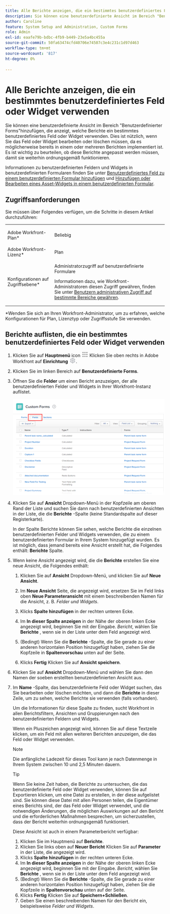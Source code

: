 ```yaml
---
title: Alle Berichte anzeigen, die ein bestimmtes benutzerdefiniertes Feld oder Widget verwenden
description: Sie können eine benutzerdefinierte Ansicht im Bereich "Benutzerdefinierter Forms"hinzufügen, die anzeigt, welche Berichte ein bestimmtes benutzerdefiniertes Feld oder Widget verwenden. Dies ist nützlich, wenn Sie das Feld oder Widget bearbeiten oder löschen müssen, da es möglicherweise bereits in einem oder mehreren Berichten implementiert ist. Es ist wichtig zu beurteilen, ob diese Berichte angepasst werden müssen, damit sie weiterhin ordnungsgemäß funktionieren.
author: Caroline
feature: System Setup and Administration, Custom Forms
role: Admin
exl-id: eaafe79b-bdbc-4fb9-b449-23e5a4bc455a
source-git-commit: 50fa63474cfd40706e74507c3e4c231c1d97d463
workflow-type: tm+mt
source-wordcount: '817'
ht-degree: 0%

---
```


# Alle Berichte anzeigen, die ein bestimmtes benutzerdefiniertes Feld oder Widget verwenden

Sie können eine benutzerdefinierte Ansicht im Bereich &quot;Benutzerdefinierter Forms&quot;hinzufügen, die anzeigt, welche Berichte ein bestimmtes benutzerdefiniertes Feld oder Widget verwenden. Dies ist nützlich, wenn Sie das Feld oder Widget bearbeiten oder löschen müssen, da es möglicherweise bereits in einem oder mehreren Berichten implementiert ist. Es ist wichtig zu beurteilen, ob diese Berichte angepasst werden müssen, damit sie weiterhin ordnungsgemäß funktionieren.

Informationen zu benutzerdefinierten Feldern und Widgets in benutzerdefinierten Formularen finden Sie unter [Benutzerdefiniertes Feld zu einem benutzerdefinierten Formular hinzufügen](../../../administration-and-setup/customize-workfront/create-manage-custom-forms/add-a-custom-field-to-a-custom-form.md) und [Hinzufügen oder Bearbeiten eines Asset-Widgets in einem benutzerdefinierten Formular](../../../administration-and-setup/customize-workfront/create-manage-custom-forms/add-widget-or-edit-its-properties-in-a-custom-form.md).

## Zugriffsanforderungen

Sie müssen über Folgendes verfügen, um die Schritte in diesem Artikel durchzuführen:

<table style="table-layout:auto"> 
 <col> 
 <col> 
 <tbody> 
  <tr data-mc-conditions=""> 
   <td role="rowheader"> <p>Adobe Workfront-Plan*</p> </td> 
   <td>Beliebig</td> 
  </tr> 
  <tr> 
   <td role="rowheader">Adobe Workfront-Lizenz*</td> 
   <td>Plan</td> 
  </tr> 
  <tr data-mc-conditions=""> 
   <td role="rowheader">Konfigurationen auf Zugriffsebene*</td> 
   <td> <p>Administratorzugriff auf benutzerdefinierte Formulare</p> <p>Informationen dazu, wie Workfront-Administratoren diesen Zugriff gewähren, finden Sie unter <a href="../../../administration-and-setup/add-users/configure-and-grant-access/grant-users-admin-access-certain-areas.md" class="MCXref xref">Benutzern administrativen Zugriff auf bestimmte Bereiche gewähren</a>.</p> </td> 
  </tr> 
 </tbody> 
</table>

&#42;Wenden Sie sich an Ihren Workfront-Administrator, um zu erfahren, welche Konfigurationen für Plan, Lizenztyp oder Zugriffsstufe Sie verwenden.

## Berichte auflisten, die ein bestimmtes benutzerdefiniertes Feld oder Widget verwenden

1. Klicken Sie auf **Hauptmenü** icon ![](assets/main-menu-icon.png) Klicken Sie oben rechts in Adobe Workfront auf **Einrichtung** ![](assets/gear-icon-settings.png).

1. Klicken Sie im linken Bereich auf **Benutzerdefinierte Forms**.
1. Öffnen Sie die **Felder** um einen Bericht anzuzeigen, der alle benutzerdefinierten Felder und Widgets in Ihrer Workfront-Instanz auflistet.

   ![](assets/fields-tab.png)

1. Klicken Sie auf **Ansicht** Dropdown-Menü in der Kopfzeile am oberen Rand der Liste und suchen Sie dann nach benutzerdefinierten Ansichten in der Liste, die die **Berichte** -Spalte (keine Standardspalte auf dieser Registerkarte).

   In der Spalte Berichte können Sie sehen, welche Berichte die einzelnen benutzerdefinierten Felder und Widgets verwenden, die zu einem benutzerdefinierten Formular in Ihrem System hinzugefügt wurden. Es ist möglich, dass jemand bereits eine Ansicht erstellt hat, die Folgendes enthält: **Berichte** Spalte.

1. Wenn keine Ansicht angezeigt wird, die die **Berichte** erstellen Sie eine neue Ansicht, die Folgendes enthält:

   1. Klicken Sie auf **Ansicht** Dropdown-Menü, und klicken Sie auf **Neue Ansicht**.

   1. Im **Neue Ansicht** Seite, die angezeigt wird, ersetzen Sie im Feld links oben **Neue Parameteransicht** mit einem beschreibenden Namen für die Ansicht, z. B. *Felder und Widgets*.

   1. Klicks **Spalte hinzufügen** in der rechten unteren Ecke.
   1. Im **In dieser Spalte anzeigen** in der Nähe der oberen linken Ecke angezeigt wird, beginnen Sie mit der Eingabe. *Bericht*, wählen Sie **Berichte** , wenn sie in der Liste unter dem Feld angezeigt wird.

   1. (Bedingt) Wenn Sie die **Berichte** -Spalte, die Sie gerade zu einer anderen horizontalen Position hinzugefügt haben, ziehen Sie die Kopfzeile in **Spaltenvorschau** unten auf der Seite.

   1. Klicks **Fertig** Klicken Sie auf **Ansicht speichern**.

1. Klicken Sie auf **Ansicht** Dropdown-Menü und wählen Sie dann den Namen der soeben erstellten benutzerdefinierten Ansicht aus.
1. Im **Name** -Spalte, das benutzerdefinierte Feld oder Widget suchen, das Sie bearbeiten oder löschen möchten, und dann die **Berichte** in dieser Zeile, um zu sehen, welche Berichte sie verwenden (falls vorhanden).

   Um die Informationen für diese Spalte zu finden, sucht Workfront in allen Berichtsfiltern, Ansichten und Gruppierungen nach den benutzerdefinierten Feldern und Widgets.

   Wenn ein Pluszeichen angezeigt wird, können Sie auf diese Textzeile klicken, um ein Feld mit allen weiteren Berichten anzuzeigen, die das Feld oder Widget verwenden.

   >[!NOTE]
   >
   >Die anfängliche Ladezeit für dieses Tool kann je nach Datenmenge in Ihrem System zwischen 10 und 2,5 Minuten dauern.

   >[!TIP]
   >
   >Wenn Sie keine Zeit haben, die Berichte zu untersuchen, die das benutzerdefinierte Feld oder Widget verwenden, können Sie auf Exportieren klicken, um eine Datei zu erstellen, in der diese aufgelistet sind. Sie können diese Datei mit allen Personen teilen, die Eigentümer eines Berichts sind, der das Feld oder Widget verwendet, und die notwendigen Änderungen, die möglichen Auswirkungen auf den Bericht und die erforderlichen Maßnahmen besprechen, um sicherzustellen, dass der Bericht weiterhin ordnungsgemäß funktioniert.
   >
   >Diese Ansicht ist auch in einem Parameterbericht verfügbar:
   >      
   > 1. Klicken Sie im Hauptmenü auf **Berichte**.
   > 1. Klicken Sie links oben auf **Neuer Bericht** Klicken Sie auf **Parameter** in der Liste, die angezeigt wird.
   > 1. Klicks **Spalte hinzufügen** in der rechten unteren Ecke.
   > 1. Im **In dieser Spalte anzeigen** in der Nähe der oberen linken Ecke angezeigt wird, beginnen Sie mit der Eingabe. *Bericht*, wählen Sie **Berichte** , wenn sie in der Liste unter dem Feld angezeigt wird.
   > 1. (Bedingt) Wenn Sie die **Berichte** -Spalte, die Sie gerade zu einer anderen horizontalen Position hinzugefügt haben, ziehen Sie die Kopfzeile in **Spaltenvorschau** unten auf der Seite.
   > 1. Klicks **Fertig** Klicken Sie auf **Speichern+Schließen**.
   > 1. Geben Sie einen beschreibenden Namen für den Bericht ein, beispielsweise *Felder und Widgets*.
